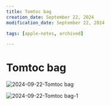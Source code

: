 ```yaml
---
title: Tomtoc bag
creation_date: September 22, 2024
modification_date: September 22, 2024

tags: [apple-notes, archived]

---
```



# Tomtoc bag

![2024-09-22-Tomtoc bag](images/2024-09-22-Tomtoc%20bag.jpeg)

![2024-09-22-Tomtoc bag-1](images/2024-09-22-Tomtoc%20bag-1.jpeg)


